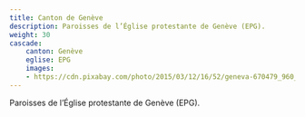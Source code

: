 ```yaml
---
title: Canton de Genève
description: Paroisses de l’Église protestante de Genève (EPG).
weight: 30
cascade:
    canton: Genève
    eglise: EPG
    images:
    - https://cdn.pixabay.com/photo/2015/03/12/16/52/geneva-670479_960_720.jpg
---
```


Paroisses de l’Église protestante de Genève (EPG).